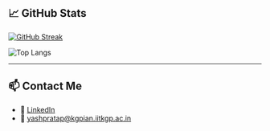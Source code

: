 ## 📈 GitHub Stats

<p align="left">
  <a href="https://github.com/pratapyash">
    <img src="https://streak-stats.demolab.com/?user=pratapyash&theme=dark" alt="GitHub Streak" />
  </a>
</p>

<!-- <p align="center"> -->
<!--   <img src="https://github-readme-stats-6e5r.vercel.app/api?username=pratapyash&rank_icon=github&show_icons=true&hide=stars,contribs&include_all_commits=true&count_private=true&role=OWNER,ORGANIZATION_MEMBER,COLLABORATOR&theme=dark#gh-dark-mode-only&show=prs_merged,prs_merged_percentage" alt="Github Stats" /> -->
<!-- </p> -->


<p align="left">
<img src="https://github-readme-stats.vercel.app/api/top-langs/?username=pratapyash&layout=compact&hide=jupyter%20notebook&count_private=true&role=OWNER,ORGANIZATION_MEMBER,COLLABORATOR&theme=dark#gh-dark-mode-only" alt="Top Langs" />
</p>

---

## 📫 Contact Me

- 💼 [LinkedIn](https://www.linkedin.com/in/pratap-yash)
- 📧 yashpratap@kgpian.iitkgp.ac.in
